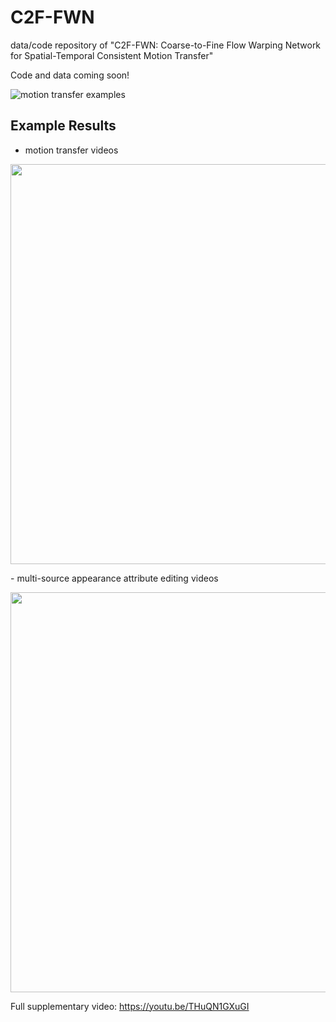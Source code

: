 # C2F-FWN
data/code repository of "C2F-FWN: Coarse-to-Fine Flow Warping Network for Spatial-Temporal Consistent Motion Transfer"

Code and data coming soon!

![motion transfer examples](https://github.com/wswdx/C2F-FWN/blob/master/GIFName.gif )
## Example Results
- motion transfer videos
<p align='center'>
  <img src='imgs/motion transfer.gif' width='640'/>
</p>
- multi-source appearance attribute editing videos
<p align='center'>
  <img src='imgs/appearance control.gif' width='640'/>
</p>

Full supplementary video:
https://youtu.be/THuQN1GXuGI
